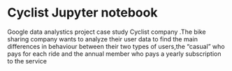 # Cyclist Jupyter notebook
 Google data analystics project case study Cyclist company .The bike sharing company wants to analyze their user data to find the main differences in behaviour between their two types of users,the “casual” who pays for each ride and the annual member who pays a yearly subscription to the service
